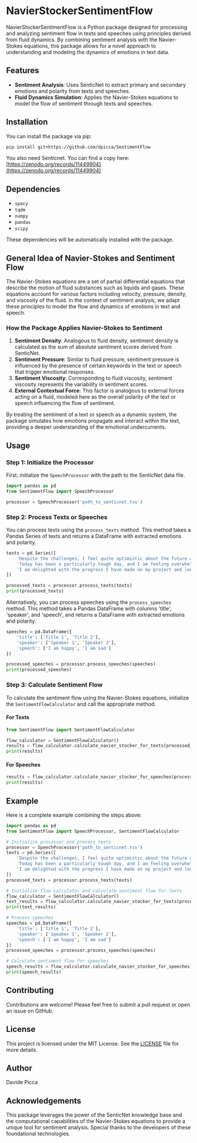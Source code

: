 # NavierStockerSentimentFlow

NavierStockerSentimentFlow is a Python package designed for processing and analyzing sentiment flow in texts and speeches using principles derived from fluid dynamics. By combining sentiment analysis with the Navier-Stokes equations, this package allows for a novel approach to understanding and modeling the dynamics of emotions in text data.

## Features

- **Sentiment Analysis**: Uses SenticNet to extract primary and secondary emotions and polarity from texts and speeches.
- **Fluid Dynamics Simulation**: Applies the Navier-Stokes equations to model the flow of sentiment through texts and speeches.

## Installation

You can install the package via pip:

```sh
pip install git+https://github.com/dpicca/SentimentFlow
```

You also need Senticnet. You can find a copy here: [https://zenodo.org/records/11449904](https://zenodo.org/records/11449904)

## Dependencies

- `spacy`
- `tqdm`
- `numpy`
- `pandas`
- `scipy`

These dependencies will be automatically installed with the package.

## General Idea of Navier-Stokes and Sentiment Flow

The Navier-Stokes equations are a set of partial differential equations that describe the motion of fluid substances such as liquids and gases. These equations account for various factors including velocity, pressure, density, and viscosity of the fluid. In the context of sentiment analysis, we adapt these principles to model the flow and dynamics of emotions in text and speech.

### How the Package Applies Navier-Stokes to Sentiment

1. **Sentiment Density**: Analogous to fluid density, sentiment density is calculated as the sum of absolute sentiment scores derived from SenticNet.
2. **Sentiment Pressure**: Similar to fluid pressure, sentiment pressure is influenced by the presence of certain keywords in the text or speech that trigger emotional responses.
3. **Sentiment Viscosity**: Corresponding to fluid viscosity, sentiment viscosity represents the variability in sentiment scores.
4. **External Contextual Force**: This factor is analogous to external forces acting on a fluid, modeled here as the overall polarity of the text or speech influencing the flow of sentiment.

By treating the sentiment of a text or speech as a dynamic system, the package simulates how emotions propagate and interact within the text, providing a deeper understanding of the emotional undercurrents.

## Usage

### Step 1: Initialize the Processor

First, initialize the `SpeechProcessor` with the path to the SenticNet data file.

```python
import pandas as pd
from SentimentFlow import SpeechProcessor

processor = SpeechProcessor('path_to_senticnet.tsv')
```

### Step 2: Process Texts or Speeches

You can process texts using the `process_texts` method. This method takes a Pandas Series of texts and returns a DataFrame with extracted emotions and polarity.

```python
texts = pd.Series([
    'Despite the challenges, I feel quite optimistic about the future and the opportunities it holds.',
    'Today has been a particularly tough day, and I am feeling overwhelmed by everything happening around me.',
    'I am delighted with the progress I have made on my project and look forward to sharing it with my team.'
])

processed_texts = processor.process_texts(texts)
print(processed_texts)
```

Alternatively, you can process speeches using the `process_speeches` method. This method takes a Pandas DataFrame with columns 'title', 'speaker', and 'speech', and returns a DataFrame with extracted emotions and polarity.

```python
speeches = pd.DataFrame({
    'title': ['Title 1', 'Title 2'],
    'speaker': ['Speaker 1', 'Speaker 2'],
    'speech': ['I am happy', 'I am sad']
})

processed_speeches = processor.process_speeches(speeches)
print(processed_speeches)
```

### Step 3: Calculate Sentiment Flow

To calculate the sentiment flow using the Navier-Stokes equations, initialize the `SentimentFlowCalculator` and call the appropriate method.

#### For Texts

```python
from SentimentFlow import SentimentFlowCalculator

flow_calculator = SentimentFlowCalculator()
results = flow_calculator.calculate_navier_stocker_for_texts(processed_texts)
print(results)
```

#### For Speeches

```python
results = flow_calculator.calculate_navier_stocker_for_speeches(processed_speeches)
print(results)
```

## Example

Here is a complete example combining the steps above:

```python
import pandas as pd
from SentimentFlow import SpeechProcessor, SentimentFlowCalculator

# Initialize processor and process texts
processor = SpeechProcessor('path_to_senticnet.tsv')
texts = pd.Series([
    'Despite the challenges, I feel quite optimistic about the future and the opportunities it holds.',
    'Today has been a particularly tough day, and I am feeling overwhelmed by everything happening around me.',
    'I am delighted with the progress I have made on my project and look forward to sharing it with my team.'
])
processed_texts = processor.process_texts(texts)

# Initialize flow calculator and calculate sentiment flow for texts
flow_calculator = SentimentFlowCalculator()
text_results = flow_calculator.calculate_navier_stocker_for_texts(processed_texts)
print(text_results)

# Process speeches
speeches = pd.DataFrame({
    'title': ['Title 1', 'Title 2'],
    'speaker': ['Speaker 1', 'Speaker 2'],
    'speech': ['I am happy', 'I am sad']
})
processed_speeches = processor.process_speeches(speeches)

# Calculate sentiment flow for speeches
speech_results = flow_calculator.calculate_navier_stocker_for_speeches(processed_speeches)
print(speech_results)
```

## Contributing

Contributions are welcome! Please feel free to submit a pull request or open an issue on GitHub.

## License

This project is licensed under the MIT License. See the [LICENSE](https://github.com/unil-ish/sentimentflow/blob/main/LICENSE) file for more details.

## Author

Davide Picca

## Acknowledgements

This package leverages the power of the SenticNet knowledge base and the computational capabilities of the Navier-Stokes equations to provide a unique tool for sentiment analysis. Special thanks to the developers of these foundational technologies.
